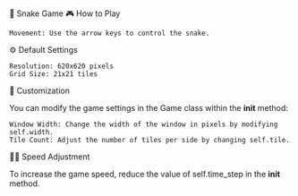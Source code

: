 🐍 Snake Game
🎮 How to Play

    Movement: Use the arrow keys to control the snake.

⚙️ Default Settings

    Resolution: 620x620 pixels
    Grid Size: 21x21 tiles

🔧 Customization

You can modify the game settings in the Game class within the __init__ method:

    Window Width: Change the width of the window in pixels by modifying self.width.
    Tile Count: Adjust the number of tiles per side by changing self.tile.

🏃‍♂️ Speed Adjustment

To increase the game speed, reduce the value of self.time_step in the __init__ method.
